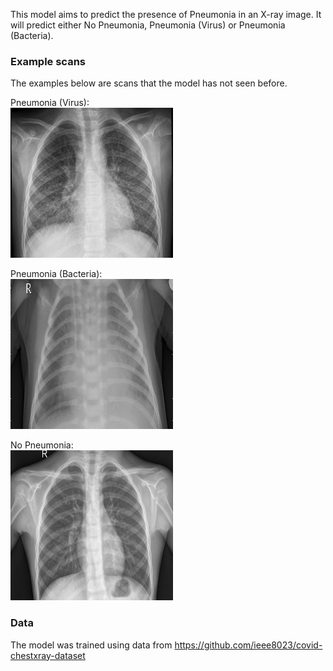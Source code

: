 This model aims to predict the presence of Pneumonia in an X-ray image. It will predict either No Pneumonia, Pneumonia (Virus) or Pneumonia (Bacteria).

### Example scans
The examples below are scans that the model has not seen before.

Pneumonia (Virus):<br /> 
<img src="https://github.com/Jack-0-0/Pneumonia-Detection/blob/master/imgs/pneumonia_virus.jpeg" height="240" width="260">

Pneumonia (Bacteria):<br /> 
<img src="https://github.com/Jack-0-0/Pneumonia-Detection/blob/master/imgs/pneumonia_bacteria.jpeg" height="240" width="260">

No Pneumonia:<br /> 
<img src="https://github.com/Jack-0-0/Pneumonia-Detection/blob/master/imgs/no_pneumonia.jpeg" height="240" width="260">

### Data
The model was trained using data from https://github.com/ieee8023/covid-chestxray-dataset
